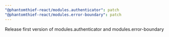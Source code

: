 ```yaml
---
"@phantomthief-react/modules.authenticator": patch
"@phantomthief-react/modules.error-boundary": patch
---
```


Release first version of modules.authenticator and modules.error-boundary
